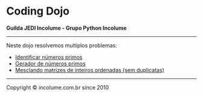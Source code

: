 # Coding Dojo
**Guilda JEDI Incolume - Grupo Python Incolume**

---

Neste dojo resolvemos multiplos problemas:

- [Identificar números primos](./problema1.md)
- [Gerador de números primos](./problema2.md)
- [Mesclando matrizes de inteiros ordenadas (sem duplicatas)](./problema3.md)

---

Copyright © incolume.com.br since 2010
